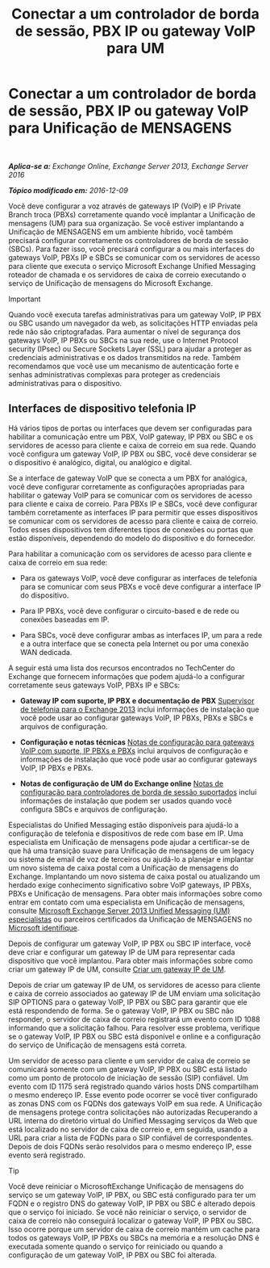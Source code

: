 ﻿---
title: 'Conectar a um controlador de borda de sessão, PBX IP ou gateway VoIP para UM'
TOCTitle: Conectar a um controlador de borda de sessão, PBX IP ou gateway VoIP para Unificação de MENSAGENS
ms:assetid: a7cecf59-b93a-413b-bb88-29f2669ef2cf
ms:mtpsurl: https://technet.microsoft.com/pt-br/library/Bb124084(v=EXCHG.150)
ms:contentKeyID: 50556250
ms.date: 05/22/2018
mtps_version: v=EXCHG.150
ms.translationtype: MT
---

# Conectar a um controlador de borda de sessão, PBX IP ou gateway VoIP para Unificação de MENSAGENS

 

_**Aplica-se a:** Exchange Online, Exchange Server 2013, Exchange Server 2016_

_**Tópico modificado em:** 2016-12-09_

Você deve configurar a voz através de gateways IP (VoIP) e IP Private Branch troca (PBXs) corretamente quando você implantar a Unificação de mensagens (UM) para sua organização. Se você estiver implantando a Unificação de MENSAGENS em um ambiente híbrido, você também precisará configurar corretamente os controladores de borda de sessão (SBCs). Para fazer isso, você precisará configurar a ou mais interfaces do gateways VoIP, PBXs IP e SBCs se comunicar com os servidores de acesso para cliente que executa o serviço Microsoft Exchange Unified Messaging roteador de chamada e os servidores de caixa de correio executando o serviço de Unificação de mensagens do Microsoft Exchange.


> [!IMPORTANT]
> Quando você executa tarefas administrativas para um gateway VoIP, IP PBX ou SBC usando um navegador da web, as solicitações HTTP enviadas pela rede não são criptografadas. Para aumentar o nível de segurança dos gateways VoIP, IP PBXs ou SBCs na sua rede, use o Internet Protocol security (IPsec) ou Secure Sockets Layer (SSL) para ajudar a proteger as credenciais administrativas e os dados transmitidos na rede. Também recomendamos que você use um mecanismo de autenticação forte e senhas administrativas complexas para proteger as credenciais administrativas para o dispositivo.



## Interfaces de dispositivo telefonia IP

Há vários tipos de portas ou interfaces que devem ser configuradas para habilitar a comunicação entre um PBX, VoIP gateway, IP PBX ou SBC e os servidores de acesso para cliente e caixa de correio em sua rede. Quando você configura um gateway VoIP, IP PBX ou SBC, você deve considerar se o dispositivo é analógico, digital, ou analógico e digital.

Se a interface de gateway VoIP que se conecta a um PBX for analógica, você deve configurar corretamente as configurações apropriadas para habilitar o gateway VoIP para se comunicar com os servidores de acesso para cliente e caixa de correio. Para PBXs IP e SBCs, você deve configurar também corretamente as interfaces IP para permitir que esses dispositivos se comunicar com os servidores de acesso para cliente e caixa de correio. Todos esses dispositivos tem diferentes tipos de conexões ou portas que estão disponíveis, dependendo do modelo do dispositivo e do fornecedor.

Para habilitar a comunicação com os servidores de acesso para cliente e caixa de correio em sua rede:

  - Para os gateways VoIP, você deve configurar as interfaces de telefonia para se comunicar com seus PBXs e você deve configurar a interface IP do dispositivo.

  - Para IP PBXs, você deve configurar o circuito-based e de rede ou conexões baseadas em IP.

  - Para SBCs, você deve configurar ambas as interfaces IP, um para a rede e a outra interface que se conecta pela Internet ou por uma conexão WAN dedicada.

A seguir está uma lista dos recursos encontrados no TechCenter do Exchange que fornecem informações que podem ajudá-lo a configurar corretamente seus gateways VoIP, PBXs IP e SBCs:

  - **Gateway IP com suporte, IP PBX e documentação de PBX** [Supervisor de telefonia para o Exchange 2013](telephony-advisor-for-exchange-2013-exchange-2013-help.md) inclui informações de instalação que você pode usar ao configurar gateways VoIP, IP PBXs, PBXs e SBCs e arquivos de configuração.   

  - **Configuração e notas técnicas** [Notas de configuração para gateways VoIP com suporte, IP PBXs e PBXs](configuration-notes-for-supported-voip-gateways-ip-pbxs-and-pbxs-exchange-2013-help.md) inclui arquivos de configuração e informações de instalação que você pode usar ao configurar gateways VoIP, IP PBXs e PBXs.   

  - **Notas de configuração de UM do Exchange online** [Notas de configuração para controladores de borda de sessão suportados](configuration-notes-for-supported-session-border-controllers-exchange-2013-help.md) inclui informações de instalação que podem ser usados quando você configura SBCs e arquivos de configuração.   

Especialistas do Unified Messaging estão disponíveis para ajudá-lo a configuração de telefonia e dispositivos de rede com base em IP. Uma especialista em Unificação de mensagens pode ajudar a certificar-se de que há uma transição suave para Unificação de mensagens de um legacy ou sistema de email de voz de terceiros ou ajudá-lo a planejar e implantar um novo sistema de caixa postal com a Unificação de mensagens do Exchange. Implantando um novo sistema de caixa postal ou atualizando um herdado exige conhecimento significativo sobre VoIP gateways, IP PBXs, PBXs e Unificação de mensagens. Para obter mais informações sobre como entrar em contato com uma especialista em Unificação de mensagens, consulte [Microsoft Exchange Server 2013 Unified Messaging (UM) especialistas](http://go.microsoft.com/fwlink/p/?linkid=262708) ou parceiros certificados da Unificação de MENSAGENS no [Microsoft identifique](https://go.microsoft.com/fwlink/p/?linkid=261951).

Depois de configurar um gateway VoIP, IP PBX ou SBC IP interface, você deve criar e configurar um gateway IP de UM para representar cada dispositivo que você implantou. Para obter mais informações sobre como criar um gateway IP de UM, consulte [Criar um gateway IP de UM](create-a-um-ip-gateway-exchange-2013-help.md).

Depois de criar um gateway IP de UM, os servidores de acesso para cliente e caixa de correio associados ao gateway IP de UM enviam uma solicitação SIP OPTIONS para o gateway VoIP, IP PBX ou SBC para garantir que ele está respondendo de forma. Se o gateway VoIP, IP PBX ou SBC não responder, o servidor de caixa de correio registrará um evento com ID 1088 informando que a solicitação falhou. Para resolver esse problema, verifique se o gateway VoIP, IP PBX ou SBC está disponível e online e a configuração do serviço de Unificação de mensagens está correta.

Um servidor de acesso para cliente e um servidor de caixa de correio se comunicará somente com um gateway VoIP, IP PBX ou SBC está listado como um ponto de protocolo de iniciação de sessão (SIP) confiável. Um evento com ID 1175 será registrado quando vários hosts DNS compartilham o mesmo endereço IP. Esse evento pode ocorrer se você tiver configurado as zonas DNS com os FQDNs dos gateways VoIP em sua rede. A Unificação de mensagens protege contra solicitações não autorizadas Recuperando a URL interna do diretório virtual do Unified Messaging serviços da Web que está localizado no servidor de caixa de correio e, em seguida, usando a URL para criar a lista de FQDNs para o SIP confiável de correspondentes. Depois de dois FQDNs serão resolvidos para o mesmo endereço IP, esse evento será registrado.


> [!TIP]
> Você deve reiniciar o MicrosoftExchange Unificação de mensagens do serviço se um gateway VoIP, IP PBX, ou SBC está configurado para ter um FQDN e o registro DNS do gateway VoIP, IP PBX ou SBC é alterado depois que o serviço foi iniciado. Se você não reiniciar o serviço, o servidor de caixa de correio não conseguirá localizar o gateway VoIP, IP PBX ou SBC. Isso ocorre porque um servidor de caixa de correio mantém um cache para todos os gateways VoIP, IP PBXs ou SBCs na memória e a resolução DNS é executada somente quando o serviço for reiniciado ou quando a configuração de um gateway VoIP, IP PBX ou SBC foi alterada.


